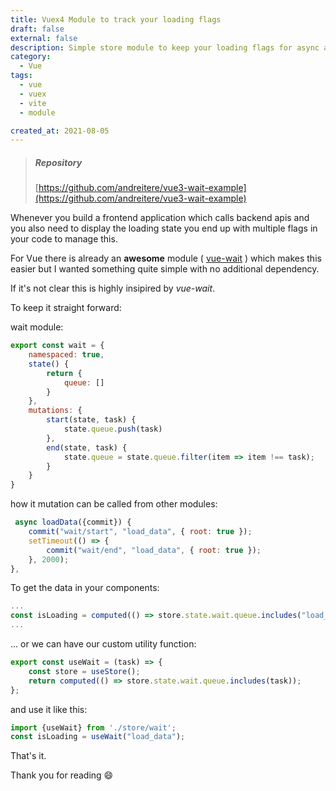 ```yaml
---
title: Vuex4 Module to track your loading flags
draft: false
external: false
description: Simple store module to keep your loading flags for async actions
category:
  - Vue
tags:
  - vue
  - vuex
  - vite
  - module

created_at: 2021-08-05
---
```


> ##### Repository
> [https://github.com/andreitere/vue3-wait-example](https://github.com/andreitere/vue3-wait-example)


Whenever you build a frontend application which calls backend apis and you also need to display the loading state you end up with multiple flags
in your code to manage this.

For Vue there is already an **awesome** module ( [vue-wait](https://github.com/f/vue-wait) ) which makes this easier but I wanted something quite simple with no additional dependency.

If it's not clear this is highly insipired by *vue-wait*.

To keep it straight forward:

wait module:
```js
export const wait = {
    namespaced: true,
    state() {
        return {
            queue: []
        }
    },
    mutations: {
        start(state, task) {
            state.queue.push(task)
        },
        end(state, task) {
            state.queue = state.queue.filter(item => item !== task);
        }
    }
}
```

how it mutation can be called from other modules:

```js
 async loadData({commit}) {
    commit("wait/start", "load_data", { root: true });
    setTimeout(() => {
        commit("wait/end", "load_data", { root: true });
    }, 2000);
},
```


To get the data in your components:

```js
...
const isLoading = computed(() => store.state.wait.queue.includes("load_data"));
...
```


... or we can have our custom utility function:

```js
export const useWait = (task) => {
    const store = useStore();
    return computed(() => store.state.wait.queue.includes(task));
};
```

and use it like this:
```js
import {useWait} from './store/wait';
const isLoading = useWait("load_data");
```


That's it.

Thank you for reading 😄
